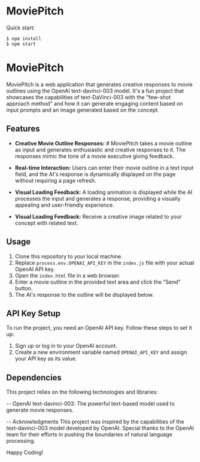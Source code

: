 # MoviePitch

Quick start:

```
$ npm install
$ npm start
```

# MoviePitch

 MoviePitch is a web application that generates creative responses to movie outlines using the OpenAI text-davinci-003 model. It's a fun project that showcases the capabilities of text-DaVinci-003 with the "few-shot approach method" and how it can generate engaging content based on input prompts and an image generated based on the concept.


## Features

- **Creative Movie Outline Responses:** # MoviePitch takes a movie outline as input and generates enthusiastic and creative responses to it. The responses mimic the tone of a movie executive giving feedback.

- **Real-time Interaction:** Users can enter their movie outline in a text input field, and the AI's response is dynamically displayed on the page without requiring a page refresh.

- **Visual Loading Feedback:** A loading animation is displayed while the AI processes the input and generates a response, providing a visually appealing and user-friendly experience.
- **Visual Loading Feedback:**  Receive a creative image related to your concept with related text.

## Usage

1. Clone this repository to your local machine.
2. Replace `process.env.OPENAI_API_KEY` in the `index.js` file with your actual OpenAI API key.
3. Open the `index.html` file in a web browser.
4. Enter a movie outline in the provided text area and click the "Send" button.
5. The AI's response to the outline will be displayed below.

## API Key Setup

To run the project, you need an OpenAI API key. Follow these steps to set it up:

1. Sign up or log in to your OpenAI account.
2. Create a new environment variable named `OPENAI_API_KEY` and assign your API key as its value.

## Dependencies
This project relies on the following technologies and libraries:

-- OpenAI text-davinci-003: The powerful text-based model used to generate movie responses.


-- Acknowledgments
This project was inspired by the capabilities of the text-davinci-003 model developed by OpenAI. Special thanks to the OpenAI team for their efforts in pushing the boundaries of natural language processing.

Happy Coding!
